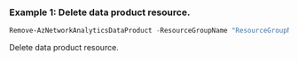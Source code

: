 ### Example 1: Delete data product resource.

```powershell
Remove-AzNetworkAnalyticsDataProduct -ResourceGroupName "ResourceGroupName" -Name "dataProductName"
```

Delete data product resource.
